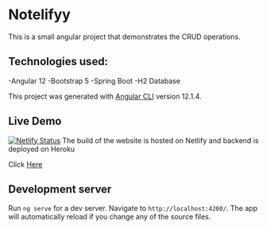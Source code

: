 # Notelifyy

This is a small angular project that demonstrates the CRUD operations.

## Technologies used: 
  
  -Angular 12
  -Bootstrap 5
  -Spring Boot
  -H2 Database


This project was generated with [Angular CLI](https://github.com/angular/angular-cli) version 12.1.4.

## Live Demo 
[![Netlify Status](https://api.netlify.com/api/v1/badges/ad973fdf-a469-47db-9102-fe9842c024fc/deploy-status)](https://app.netlify.com/sites/notelifyy/deploys)
The build of the website is hosted on Netlify and backend is deployed on Heroku

Click [Here](https://Notelifyy.netlify.app)

## Development server

Run `ng serve` for a dev server. Navigate to `http://localhost:4200/`. The app will automatically reload if you change any of the source files.
